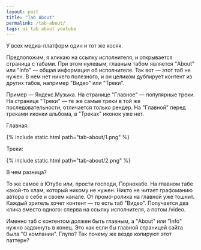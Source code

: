 ```yaml
---
layout: post
title: "Таб About"
permalink: /tab-about/
tags: ui tab about youtube
---
```


У всех медиа-платформ один и тот же косяк.

Предположим, я кликаю на ссылку исполнителя, и открывается страница с
табами. При этом нулевым, главным табом является "About" или "Info" — общая
информация об исполнителе. Так вот — этот таб не нужен. В нем нет ничего
полезного, и он целиком дублирует контент из других табов, например "Видео" или
"Треки".

Пример — Яндекс.Музыка. На странице "Главное" — популярные треки. На странице
"Треки" — те же самые треки в той же последовательности, отличается только
рендер. На "Главной" перед треками иконки альбома, в "Треках" иконок уже нет.

Главная:

{% include static.html path="tab-about/1.png" %}

Треки:

{% include static.html path="tab-about/2.png" %}

В чем разница?

То же самое в Ютубе или, прости господи, Порнохабе. На главном табе какой-то
хлам, который никому не нужен. Никто не читает графоманию автора о себе и своем
канале. От промо-ролика на главной уже тошнит. Каждый зритель хочет контент — то
есть таб "Видео". Получается два клика вместо одного: сперва на ссылку
исполнителя, а потом /video.

Именно таб с контентом должен быть главным, а "About" или "Info" нужно задвинуть
в конец. Это как если бы главной страницей сайта была "О компании". Глупо? Так
почему же везде копируют этот паттерн?
